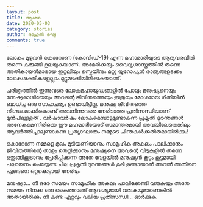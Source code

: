 ```yaml
---
layout: post
title: ആശങ്ക
date: 2020-05-03
category: stories
author: രാഹുൽ രഘു
comments: true
---
```


ലോകം മുഴുവൻ കൊറോണ (കോവിഡ്‌-19) എന്ന മഹാമാരിയുടെ ആദ്യവരവിൽ തന്നെ കുരുങ്ങി ഉലയുകയാണ്.
അമേരിക്കയും വൈദ്യശാസ്ത്രത്തിൽ തന്നെ അതികായൻമാരായ ഇറ്റലിയും സ്പെയിനും മറ്റു യൂറോപ്യൻ രാജ്യങ്ങളടക്കം ലോകശക്തികളെല്ലാം മുട്ടുമടക്കിയിരിക്കുകയാണ്.

ചരിത്രത്തിൽ ഇന്നുവരെ ലോകമഹായുദ്ധങ്ങളിൽ  പോലും മനുഷ്യനെയും മനുഷ്യരാശിയേയും അവന്റെ ജീവിതത്തെയും ഇത്രയും മോശമായ രീതിയിൽ ബാധിച്ച ഒരു സാഹചര്യം ഉണ്ടായിട്ടില്ല.
മനുഷ്യ ജീവിതത്തെ നിശ്ചലമാക്കികൊണ്ട് അവനിന്നുവരെ നേരിടാത്ത പ്രതിസന്ധിയാണ് മുൻപിലുള്ളത് .
വർഷാവർഷം  ലോകമെമ്പാടുമുണ്ടാകുന്ന പ്രകൃതി ദുരന്തങ്ങൾ അനേകമെന്നിരിക്കെ ഈ മഹമാരിയോട് സമാന്തരമായി അവയിലേതെങ്കിലും ആവർത്തിച്ചാലുണ്ടാകുന്ന പ്രത്യാഘാതം നമ്മുടെ ചിന്തകൾക്കതീതമായിരിക്കും!

കൊറോണ നമ്മളെ മുഖം മൂടിയണിയാനും സാമൂഹിക അകലം പാലിക്കാനും ജീവിതത്തിന്റെ താളം തെറ്റിക്കാനും മനുഷ്യനെ അവന്റെ വീടുകളിൽ തന്നെ ഒതുങ്ങിക്കൂടാനും പ്രേരിപ്പിക്കുന്ന അതേ വേളയിൽ മനുഷ്യൻ കൂട്ടം കൂട്ടമായി പലായനം ചെയ്യേണ്ട ചില പ്രകൃതി ദുരന്തങ്ങൾ കൂടി ഉണ്ടായാൽ അവൻ അതിനെ എങ്ങനെ ഒറ്റക്കെട്ടായി നേരിടും

മനുഷ്യാ... നീ ഒരേ സമയം സാമൂഹിക അകലം പാലിക്കേണ്ടി വരുകയും  അതേ സമയം നിനക്കു ഒരു കൈത്താങ്ങ് ആവശ്യമായി വരുകയുമാണെങ്കിൽ  അതായിരിക്കും നീ കണ്ട ഏറ്റവും വലിയ പ്രതിസന്ധി... 
ഓർക്കുക.
